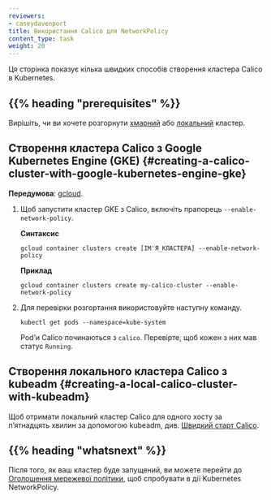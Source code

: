 ```yaml
---
reviewers:
- caseydavenport
title: Використання Calico для NetworkPolicy
content_type: task
weight: 20
---
```


<!-- overview -->
Ця сторінка показує кілька швидких способів створення кластера Calico в Kubernetes.

## {{% heading "prerequisites" %}}

Вирішіть, чи ви хочете розгорнути [хмарний](#creating-a-calico-cluster-with-google-kubernetes-engine-gke) або [локальний](#creating-a-local-calico-cluster-with-kubeadm) кластер.

<!-- steps -->

## Створення кластера Calico з Google Kubernetes Engine (GKE) {#creating-a-calico-cluster-with-google-kubernetes-engine-gke}

**Передумова**: [gcloud](https://cloud.google.com/sdk/docs/quickstarts).

1. Щоб запустити кластер GKE з Calico, включіть прапорець `--enable-network-policy`.

   **Синтаксис**

   ```shell
   gcloud container clusters create [ІМ'Я_КЛАСТЕРА] --enable-network-policy
   ```

   **Приклад**

   ```shell
   gcloud container clusters create my-calico-cluster --enable-network-policy
   ```

2. Для перевірки розгортання використовуйте наступну команду.

   ```shell
   kubectl get pods --namespace=kube-system
   ```

   Podʼи Calico починаються з `calico`. Перевірте, щоб кожен з них мав статус `Running`.

## Створення локального кластера Calico з kubeadm {#creating-a-local-calico-cluster-with-kubeadm}

Щоб отримати локальний кластер Calico для одного хосту за пʼятнадцять хвилин за допомогою kubeadm, див. [Швидкий старт Calico](https://projectcalico.docs.tigera.io/getting-started/kubernetes/).

## {{% heading "whatsnext" %}}

Після того, як ваш кластер буде запущений, ви можете перейти до [Оголошення мережевої політики](/docs/tasks/administer-cluster/declare-network-policy/), щоб спробувати в дії Kubernetes NetworkPolicy.
